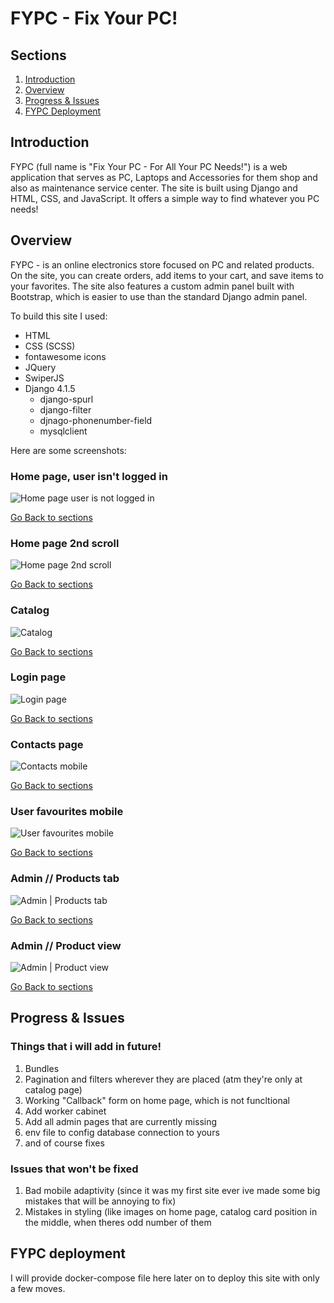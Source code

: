 # FYPC - Fix Your PC! 

## Sections

1.  [Introduction](Introduction)
2.  [Overview](Overview)
3.  [Progress & Issues](Progress-&-Issues)
4.  [FYPC Deployment](FYPC-Deployment)

## Introduction

FYPC (full name is "Fix Your PC - For All Your PC Needs!") is a web application that serves as PC, Laptops and Accessories for them shop and also as maintenance service center. The site is built using Django and HTML, CSS, and JavaScript. It offers a simple way to find whatever you PC needs!

## Overview

FYPC - is an online electronics store focused on PC and related products. On the site, you can create orders, add items to your cart, and save items to your favorites. The site also features a custom admin panel built with Bootstrap, which is easier to use than the standard Django admin panel.

To build this site I used: 
- HTML
- CSS (SCSS)
- fontawesome icons
- JQuery
- SwiperJS
- Django 4.1.5
  - django-spurl
  - django-filter
  - djnago-phonenumber-field
  - mysqlclient

Here are some screenshots:

### Home page, user isn't logged in
![Home page user is not logged in](https://i.imgur.com/20Yxf93.png)

[Go Back to sections](Sections)

### Home page 2nd scroll
![Home page 2nd scroll](https://i.imgur.com/SODWta5.png)

[Go Back to sections](Sections)

### Catalog
![Catalog](https://i.imgur.com/lVlzDLK.png)

[Go Back to sections](Sections)

### Login page
![Login page](https://i.imgur.com/QXokyo1.png)

[Go Back to sections](Sections)

### Contacts page
![Contacts mobile](https://i.imgur.com/3iruVFk.png)

[Go Back to sections](Sections)

### User favourites mobile
![User favourites mobile](https://i.imgur.com/odRSfR7.png)

[Go Back to sections](Sections)

### Admin // Products tab
![Admin | Products tab](https://i.imgur.com/V121mSM.png)

[Go Back to sections](Sections)

### Admin // Product view
![Admin | Product view](https://i.imgur.com/dUXFdJc.png)

[Go Back to sections](Sections)

## Progress & Issues 

### Things that i will add in future!
1.  Bundles
2.  Pagination and filters wherever they are placed (atm they're only at catalog page)
3.  Working "Callback" form on home page, which is not funcltional
4.  Add worker cabinet
5.  Add all admin pages that are currently missing
6.  env file to config database connection to yours
7.  and of course fixes

### Issues that won't be fixed
1.  Bad mobile adaptivity (since it was my first site ever ive made some big mistakes that will be annoying to fix)
2.  Mistakes in styling (like images on home page, catalog card position in the middle, when theres odd number of them


## FYPC deployment

I will provide docker-compose file here later on to deploy this site with only a few moves.